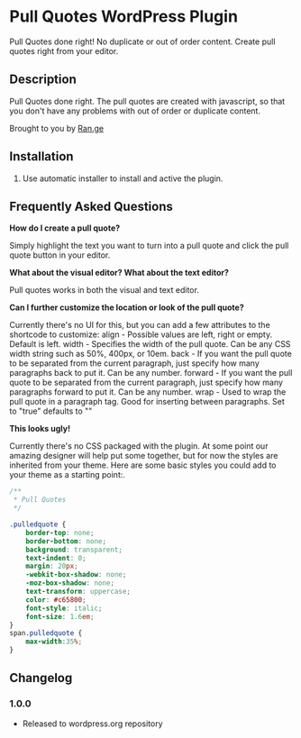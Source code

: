 # Pull Quotes WordPress Plugin

Pull Quotes done right!  No duplicate or out of order content.  Create pull quotes right from your editor.

## Description

Pull Quotes done right.  The pull quotes are created with javascript, so that
you don't have any problems with out of order or duplicate content.

Brought to you by <a href="http://ran.ge/" title="WordPress Development">Ran.ge</a>

## Installation

1. Use automatic installer to install and active the plugin.

## Frequently Asked Questions

**How do I create a pull quote?**

Simply highlight the text you want to turn into a pull quote and click the pull
quote button in your editor.

**What about the visual editor?  What about the text editor?**

Pull quotes works in both the visual and text editor.

**Can I further customize the location or look of the pull quote?**

Currently there's no UI for this, but you can add a few attributes to the
shortcode to customize:
align - Possible values are left, right or empty. Default is left.
width - Specifies the width of the pull quote.  Can be any CSS width string such as 50%, 400px, or 10em.
back - If you want the pull quote to be separated from the current paragraph, just specify how many paragraphs back to put it.  Can be any number.
forward - If you want the pull quote to be separated from the current paragraph, just specify how many paragraphs forward to put it.  Can be any number.
wrap - Used to wrap the pull quote in a paragraph tag.  Good for inserting between paragraphs.  Set to "true" defaults to ""

**This looks ugly!**

Currently there's no CSS packaged with the plugin.  At some point our amazing
designer will help put some together, but for now the styles are inherited from
your theme.  Here are some basic styles you could add to your theme as a
starting point:.

```CSS
/**
 * Pull Quotes
 */

.pulledquote {
	border-top: none;
	border-bottom: none;
	background: transparent;
	text-indent: 0;
	margin: 20px;
	-webkit-box-shadow: none;
	-moz-box-shadow: none;
	text-transform: uppercase;
	color: #c65800;
	font-style: italic;
	font-size: 1.6em;
}
span.pulledquote {
	max-width:35%;
}
```

## Changelog

### 1.0.0
* Released to wordpress.org repository
